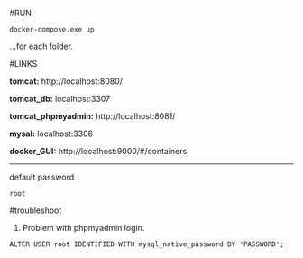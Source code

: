 
#RUN

```$xslt
docker-compose.exe up
```
...for each folder.

#LINKS

**tomcat:** http://localhost:8080/ 

**tomcat_db:** localhost:3307

**tomcat_phpmyadmin:** http://localhost:8081/ 

**mysal:** localhost:3306 

**docker_GUI:** http://localhost:9000/#/containers

--------------------

default password
```$xslt
root
```

#troubleshoot

1) Problem with phpmyadmin login.
```
ALTER USER root IDENTIFIED WITH mysql_native_password BY 'PASSWORD';
```
